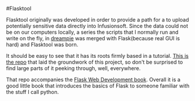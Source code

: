 #Flasktool

Flasktool originally was developed in order to provide a path for a  to upload potentially sensitive data directly into Infusionsoft. Since the data could not be on our computers locally, a series the scripts that I normally run and write on the fly, in [dreampie](http://dreampie.org) was merged with Flask(because real GUI is hard) and Flasktool was born.

It should be easy to see that it has its roots firmly based in a tutorial. [This is the repo](https://github.com/miguelgrinberg/flasky) that laid the groundwork of this project, so don't be surprised to find large parts of it peeking through, well, everywhere.

That repo accompanies the [Flask Web Development book](http://amzn.com/1449372627). Overall it is a good little book that introduces the basics of Flask to someone familiar with the stuff I call python.
